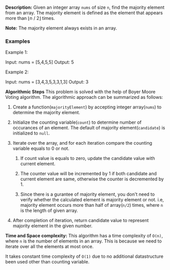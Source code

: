 **Description:**
Given an integer array `nums` of size `n`, find the majority element from an array. The majority element is defined as the element that appears more than ⌊n / 2⌋ times.

**Note:** The majority element always exists in an array.

### Examples
Example 1:

Input: nums = [5,4,5,5]
Output: 5

Example 2:

Input: nums = [3,4,3,5,3,3,1,3]
Output: 3

**Algorithmic Steps**
This problem is solved with the help of Boyer Moore Voting algorithm. The algorithmic approach can be summarized as follows:

1. Create a function(`majorityElement`) by accepting integer array(`nums`) to determine the majority element.

2. Initialize the counting variable(`count`) to determine number of occurances of an element. The default of majority element(`candidate`) is initialized to `null`.

3. Iterate over the array, and for each iteration compare the counting variable equals to 0 or not. 
    1. If count value is equals to zero, update the candidate value with current element. 

    2. The counter value will be incremented by 1 if both candidate and current element are same, otherwise the counter is decremented by 1.
   
    3. Since there is a gurantee of majority element, you don't need to verify whether the calculated element is majority element or not. i.e, majority element occurs more than half of array(`n/2`) times, where `n` is the length of given array.
   
 4. After completion of iteration, return candidate value to represent majority element in the given number.

**Time and Space complexity:**
This algorithm has a time complexity of `O(n)`, where `n` is the number of elements in an array. This is because we need to iterate over all the elements at most once.
 
It takes constant time complexity of `O(1)` due to no additional datastructure been used other than counting variable.